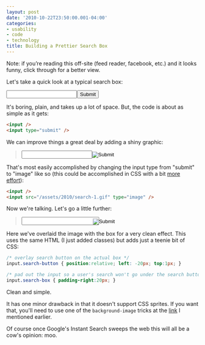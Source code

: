 ```yaml
---
layout: post
date: '2010-10-22T23:50:00.001-04:00'
categories:
- usability
- code
- technology
title: Building a Prettier Search Box
---
```


Note: if you’re reading this off-site (feed reader, facebook, etc.) and it looks funny, click through for a better view.

Let's take a quick look at a typical search box:

<input /><input type="submit" />

It's boring, plain, and takes up a lot of space. But, the code is about as simple as it gets:

```html
<input />
<input type="submit" />
```

We can improve things a great deal by adding a shiny graphic:

> <input /><input src="/assets/2010/search-1.gif" type="image" />

That's most easily accomplished by changing the input type from "submit" to "image" like so (this could be accomplished in CSS with a bit [more effort](http://stackoverflow.com/q/195632/29)): 

```html
<input />
<input src="/assets/2010/search-1.gif" type="image" />
```

Now we're talking. Let's go a little further:

> <input style="padding-right: 20px" />
> <input style="position:relative; left: -20px; top:1px" src="/assets/2010/search-2.gif" type="image" />

Here we've overlaid the image with the box for a very clean effect. This uses the same HTML (I just added classes) but adds just a teenie bit of CSS:

```css
/* overlay search button on the actual box */
input.search-button { position:relative; left: -20px; top:1px; } 

/* pad out the input so a user's search won't go under the search button */
input.search-box { padding-right:20px; }
```

Clean and simple. 

It has one minor drawback in that it doesn't support CSS sprites. If you want that, you'll need to use one of the `background-image` tricks at the [link](http://stackoverflow.com/q/195632/29) I mentioned earlier.

Of course once Google's Instant Search sweeps the web this will all be a cow's opinion: moo.